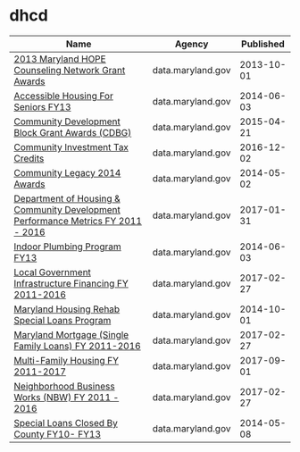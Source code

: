 # dhcd

Name | Agency | Published
---- | ---- | ---------
[2013 Maryland HOPE Counseling Network Grant Awards](../socrata/xmse-9b3g.md) | data.maryland.gov | 2013-10-01
[Accessible Housing For Seniors FY13](../socrata/9itr-7h69.md) | data.maryland.gov | 2014-06-03
[Community Development Block Grant Awards (CDBG)](../socrata/qubt-bv3h.md) | data.maryland.gov | 2015-04-21
[Community Investment Tax Credits](../socrata/7gad-cuav.md) | data.maryland.gov | 2016-12-02
[Community Legacy 2014 Awards](../socrata/tecw-t2fs.md) | data.maryland.gov | 2014-05-02
[Department of Housing & Community Development Performance Metrics FY 2011 - 2016](../socrata/tay4-rqsd.md) | data.maryland.gov | 2017-01-31
[Indoor Plumbing Program FY13](../socrata/ew7w-4nvh.md) | data.maryland.gov | 2014-06-03
[Local Government Infrastructure Financing FY 2011-2016](../socrata/4est-kgbm.md) | data.maryland.gov | 2017-02-27
[Maryland Housing Rehab Special Loans Program](../socrata/serw-bgag.md) | data.maryland.gov | 2014-10-01
[Maryland Mortgage (Single Family Loans) FY 2011-2016](../socrata/atvu-9iwx.md) | data.maryland.gov | 2017-02-27
[Multi-Family Housing FY 2011-2017](../socrata/cadm-spqd.md) | data.maryland.gov | 2017-09-01
[Neighborhood Business Works (NBW) FY 2011 - 2016](../socrata/xhfz-cz2z.md) | data.maryland.gov | 2017-02-27
[Special Loans Closed By County FY10- FY13](../socrata/8i2z-3urs.md) | data.maryland.gov | 2014-05-08

